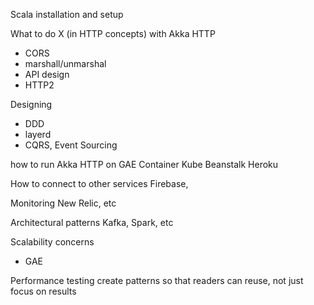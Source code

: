 Scala installation and setup

What to do X (in HTTP concepts) with Akka HTTP
  - CORS
  - marshall/unmarshal
  - API design
  - HTTP2

Designing
  - DDD
  - layerd
  - CQRS, Event Sourcing


how to run Akka HTTP on
  GAE
  Container
  Kube
  Beanstalk
  Heroku

How to connect to other services
  Firebase,

Monitoring
  New Relic, etc

Architectural patterns
  Kafka, Spark, etc

Scalability concerns
  - GAE

Performance testing
  create patterns so that readers can reuse, not just focus on results

